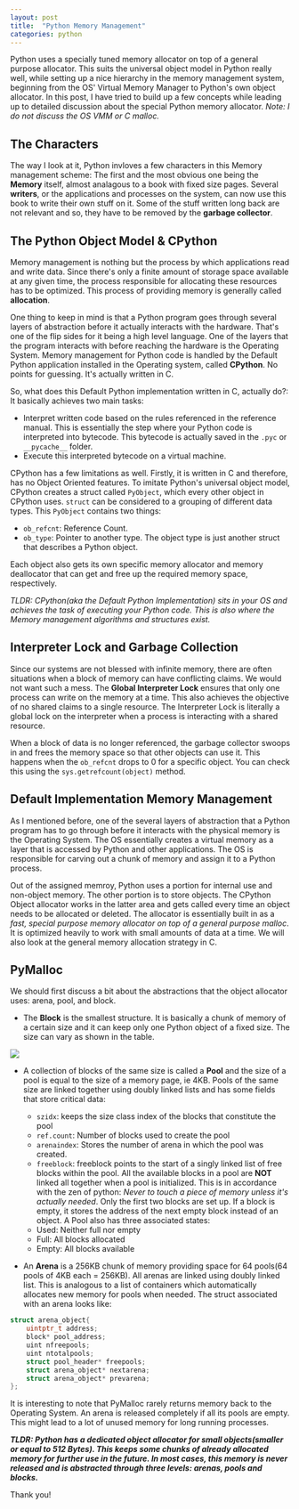 ```yaml
---
layout: post
title:  "Python Memory Management"
categories: python
---
```


Python uses a specially tuned memory allocator on top of a general purpose allocator. This suits the universal object model in Python really well, while setting up a nice hierarchy in the memory management system, beginning from the OS' Virtual Memory Manager to Python's own object allocator. In this post, I have tried to build up a few concepts while leading up to detailed discussion about the special Python memory allocator. *Note: I do not discuss the OS VMM or C malloc.* 

## The Characters 
The way I look at it, Python invloves a few characters in this Memory management scheme: The first and the most obvious one being the **Memory** itself, almost analagous to a book with fixed size pages. Several **writers**, or the applications and processes on the system, can now use this book to write their own stuff on it. Some of the stuff written long back are not relevant and so, they have to be removed by the **garbage collector**.


## The Python Object Model & CPython 

Memory management is nothing but the process by which applications read and write data. Since there's only a finite amount of storage space available at any given time, the process responsible for allocating these resources has to be optimized. This process of providing memory is generally called **allocation**.

One thing to keep in mind is that a Python program goes through several layers of abstraction before it actually interacts with the hardware. That's one of the flip sides for it being a high level language. One of the layers that the program interacts with before reaching the hardware is the Operating System. Memory management for Python code is handled by the Default Python application installed in the Operating system, called **CPython**. No points for guessing. It's actually written in C. 

So, what does this Default Python implementation written in C, actually do?: It basically achieves two main tasks:

- Interpret written code based on the rules referenced in the reference manual. This is essentially the step where your Python code is interpreted into bytecode. This bytecode is actually saved in the ```.pyc``` or ```__pycache__``` folder. 
- Execute this interpreted bytecode on a virtual machine.

CPython has a few limitations as well. Firstly, it is written in C and therefore, has no Object Oriented features. To imitate Python's universal object model, CPython creates a struct called ```PyObject```, which every other object in CPython uses. ```struct``` can be considered to a grouping of different data types. This ```PyObject``` contains two things:
- ```ob_refcnt```: Reference Count.
- ```ob_type```: Pointer to another type. The object type is just another struct that describes a Python object.

Each object also gets its own specific memory allocator and memory deallocator that can get and free up the required memory space, respectively. 

*TLDR: CPython(aka the Default Python Implementation) sits in your OS and achieves the task of executing your Python code. This is also where the Memory management algorithms and structures exist.*


## Interpreter Lock and Garbage Collection

Since our systems are not blessed with infinite memory, there are often situations when a block of memory can have conflicting claims. We would not want such a mess. The **Global Interpreter Lock** ensures that only one process can write on the memory at a time. This also achieves the objective of no shared claims to a single resource. The Interpreter Lock is literally a global lock on the interpreter when a process is interacting with a shared resource. 

When a block of data is no longer referenced, the garbage collector swoops in and frees the memory space so that other objects can use it. This happens when the ```ob_refcnt``` drops to 0 for a specific object. You can check this using the ```sys.getrefcount(object)``` method. 


## Default Implementation Memory Management

As I mentioned before, one of the several layers of abstraction that a Python program has to go through before it interacts with the physical memory is the Operating System. The OS essentially creates a virtual memory as a layer that is accessed by Python and other applications. The OS is responsible for carving out a chunk of memory and assign it to a Python process.

Out of the assigned memroy, Python uses a portion for internal use and non-object memory. The other portion is to store objects. The CPython Object allocator works in the latter area and gets called every time an object needs to be allocated or deleted. The allocator is essentially built in as a *fast, special purpose memory allocator on top of a general purpose malloc*. It is optimized heavily to work with small amounts of data at a time. We will also look at the general memory allocation strategy in C. 

## PyMalloc

We should first discuss a bit about the abstractions that the object allocator uses: arena, pool, and block. 

- The **Block** is the smallest structure. It is basically a chunk of memory of a certain size and it can keep only one Python object of a fixed size. The size can vary as shown in the table. 

<img src="{{site.url}}/images/blocks_structure.png" style="display: block; margin: auto;" />


- A collection of blocks of the same size is called a **Pool** and the size of a pool is equal to the size of a memory page, ie 4KB.  Pools of the same size are linked together using doubly linked lists and has some fields that store critical data:
	- ```szidx```: keeps the size class index of the blocks that constitute the pool
	- ```ref.count```: Number of blocks used to create the pool
	- ```arenaindex```: Stores the number of arena in which the pool was created.
	- ```freeblock```: freeblock points to the start of a singly linked list of free blocks within the pool. All the available blocks in a pool are **NOT** linked all together when a pool is initialized. This is in accordance with the zen of python: *Never to touch a piece of memory unless it's actually needed*. Only the first two blocks are set up. If a block is empty, it stores the address of the next empty block instead of an object. 
A Pool also has three associated states:
	- Used: Neither full nor empty
	- Full: All blocks allocated
	- Empty: All blocks available

- An **Arena** is a 256KB chunk of memory providing space for 64 pools(64 pools of 4KB each = 256KB). All arenas are linked using doubly linked list. This is analogous to a list of containers which automatically allocates new memory for pools when needed. The struct associated with an arena looks like:

```c
struct arena_object{
	uintptr_t address;
	block* pool_address;
	uint nfreepools;
	uint ntotalpools;
	struct pool_header* freepools;
	struct arena_object* nextarena;
	struct arena_object* prevarena;
};
```

It is interesting to note that PyMalloc rarely returns memory back to the Operating System. An arena is released completely if all its pools are empty. This might lead to a lot of unused memory for long running processes. 


***TLDR: Python has a dedicated object allocator for small objects(smaller or equal to 512 Bytes). This keeps some chunks of already allocated memory for further use in the future. In most cases, this memory is never released and is abstracted through three levels: arenas, pools and blocks.***


Thank you!

